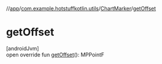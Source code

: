 //[app](../../../index.md)/[com.example.hotstuffkotlin.utils](../index.md)/[ChartMarker](index.md)/[getOffset](get-offset.md)

# getOffset

[androidJvm]\
open override fun [getOffset](get-offset.md)(): MPPointF
